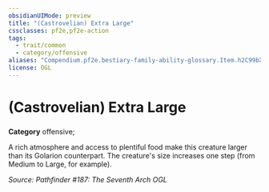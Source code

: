```yaml
---
obsidianUIMode: preview
title: "(Castrovelian) Extra Large"
cssclasses: pf2e,pf2e-action
tags:
  - trait/common
  - category/offensive
aliases: "Compendium.pf2e.bestiary-family-ability-glossary.Item.h2C99bXIwPGRdZQ0"
license: OGL
---
```

# (Castrovelian) Extra Large

### 

**Category** offensive; 




A rich atmosphere and access to plentiful food make this creature larger than its Golarion counterpart. The creature's size increases one step (from Medium to Large, for example).

*Source: Pathfinder #187: The Seventh Arch*
*OGL*
